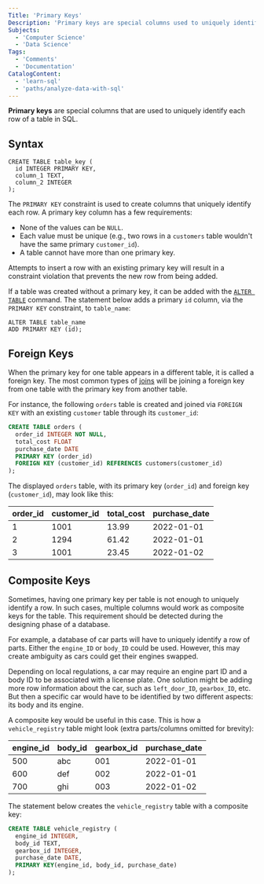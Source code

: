 ```yaml
---
Title: 'Primary Keys'
Description: 'Primary keys are special columns used to uniquely identify each row of a table in SQL.'
Subjects:
  - 'Computer Science'
  - 'Data Science'
Tags:
  - 'Comments'
  - 'Documentation'
CatalogContent:
  - 'learn-sql'
  - 'paths/analyze-data-with-sql'
---
```


**Primary keys** are special columns that are used to uniquely identify each row of a table in SQL.

## Syntax

```pseudo
CREATE TABLE table_key (
  id INTEGER PRIMARY KEY,
  column_1 TEXT,
  column_2 INTEGER
);
```

The `PRIMARY KEY` constraint is used to create columns that uniquely identify each row. A primary key column has a few requirements:

- None of the values can be `NULL`.
- Each value must be unique (e.g., two rows in a `customers` table wouldn't have the same primary `customer_id`).
- A table cannot have more than one primary key.

Attempts to insert a row with an existing primary key will result in a constraint violation that prevents the new row from being added.

If a table was created without a primary key, it can be added with the [`ALTER TABLE`](https://www.codecademy.com/resources/docs/sql/commands/alter-table) command. The statement below adds a primary `id` column, via the `PRIMARY KEY` constraint, to `table_name`:

```pseudo
ALTER TABLE table_name
ADD PRIMARY KEY (id);
```

## Foreign Keys

When the primary key for one table appears in a different table, it is called a foreign key. The most common types of [joins](https://www.codecademy.com/resources/docs/sql/joins) will be joining a foreign key from one table with the primary key from another table.

For instance, the following `orders` table is created and joined via `FOREIGN KEY` with an existing `customer` table through its `customer_id`:

```sql
CREATE TABLE orders (
  order_id INTEGER NOT NULL,
  total_cost FLOAT
  purchase_date DATE
  PRIMARY KEY (order_id)
  FOREIGN KEY (customer_id) REFERENCES customers(customer_id)
);
```

The displayed `orders` table, with its primary key (`order_id`) and foreign key (`customer_id`), may look like this:

| order_id | customer_id | total_cost | purchase_date |
| -------- | ----------- | ---------- | ------------- |
| 1        | 1001        | 13.99      | 2022-01-01    |
| 2        | 1294        | 61.42      | 2022-01-01    |
| 3        | 1001        | 23.45      | 2022-01-02    |

## Composite Keys

Sometimes, having one primary key per table is not enough to uniquely identify a row. In such cases, multiple columns would work as composite keys for the table. This requirement should be detected during the designing phase of a database.

For example, a database of car parts will have to uniquely identify a row of parts. Either the `engine_ID` or `body_ID` could be used. However, this may create ambiguity as cars could get their engines swapped.

Depending on local regulations, a car may require an engine part ID and a body ID to be associated with a license plate. One solution might be adding more row information about the car, such as `left_door_ID`, `gearbox_ID`, etc. But then a specific car would have to be identified by two different aspects: its body and its engine.

A composite key would be useful in this case. This is how a `vehicle_registry` table might look (extra parts/columns omitted for brevity):

| engine_id | body_id | gearbox_id | purchase_date |
| --------- | ------- | ---------- | ------------- |
| 500       | abc     | 001        | 2022-01-01    |
| 600       | def     | 002        | 2022-01-01    |
| 700       | ghi     | 003        | 2022-01-02    |

The statement below creates the `vehicle_registry` table with a composite key:

```sql
CREATE TABLE vehicle_registry (
  engine_id INTEGER,
  body_id TEXT,
  gearbox_id INTEGER,
  purchase_date DATE,
  PRIMARY KEY(engine_id, body_id, purchase_date)
);
```

